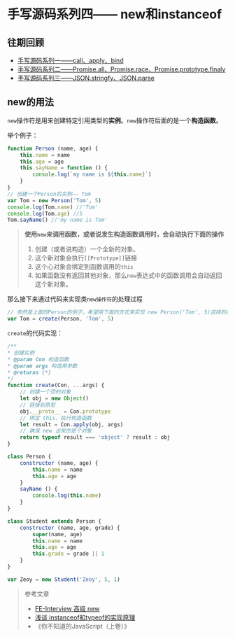 # 手写源码系列四—— new和instanceof

## 往期回顾

* [手写源码系列一——call、apply、bind](https://github.com/royIdoodle/blog/blob/master/JS基础/手写源码系列一——call_apply_bind.md)
* [手写源码系列二——Promise.all、Promise.race、Promise.prototype.finaly](https://github.com/royIdoodle/blog/blob/master/JS基础/手写源码系列二——Promise.all、Promise.race、Promise.prototype.finaly.md)
* [手写源码系列三——JSON.stringfy、JSON.parse](https://github.com/royIdoodle/blog/blob/master/JS基础/手写源码系列三——JSON.stringfy、JSON.parse.md)



## new的用法

`new`操作符是用来创建特定引用类型的**实例**。`new`操作符后面的是一个**构造函数**。

举个例子：

```javascript
function Person (name, age) {
	this.name = name
	this.age = age
	this.sayName = function () {
		console.log(`my name is ${this.name}`)
	}
}
// 创建一个Person的实例—— Tom
var Tom = new Person('Tom', 5)
console.log(Tom.name) //'Tom'
console.log(Tom.age) //5
Tom.sayName() //'my name is Tom'
```

> **使用`new`来调用函数，或者说发生构造函数调用时，会自动执行下面的操作**
>
> 1. 创建（或者说构造）一个全新的对象。
> 2. 这个新对象会执行`[[Prototype]]`链接
> 3. 这个心对象会绑定到函数调用的`this`
> 4. 如果函数没有返回其他对象，那么`new`表达式中的函数调用会自动返回这个新对象。



那么接下来通过代码来实现类`new操作符`的处理过程

```javascript
// 依然是上面的Person的例子，希望用下面的方式来实现 new Person('Tom', 5)这样的操作
var Tom = create(Person, 'Tom', 5)
```

`create`的代码实现：

```javascript
/**
* 创建实例
* @param Con 构造函数
* @param args 构造用参数
* @returns {*}
*/
function create(Con, ...args) {
    // 创建一个空的对象
    let obj = new Object()
    // 链接到原型
    obj.__proto__ = Con.prototype
    // 绑定 this，执行构造函数
    let result = Con.apply(obj, args)
    // 确保 new 出来的是个对象
    return typeof result === 'object' ? result : obj
}
```









```javascript
class Person {
	constructor (name, age) {
		this.name = name
		this.age = age
	}
	sayName () {
		console.log(this.name)
	}
}

class Student extends Person {
	constructor (name, age, grade) {
		super(name, age)
		this.name = name
		this.age = age
		this.grade = grade || 1
	}
}

var Zeoy = new Student('Zeoy', 5, 1)
```





> 参考文章
>
> * [FE-Interview 高级 new](http://blog.poetries.top/FE-Interview-Questions/advance/#_5-new)
> * [浅谈 instanceof和typeof的实现原理](http://www.bingshangroup.com/blog/2019/07/02/lzy/typeof/#more)
> * 《你不知道的JavaScript（上卷）》